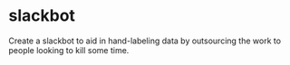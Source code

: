 # slackbot
Create a slackbot to aid in hand-labeling data by outsourcing the work to people looking to kill some time.

